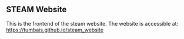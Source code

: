 ## STEAM Website

This is the frontend of the steam website. The website is accessible at: https://tumbais.github.io/steam_website
